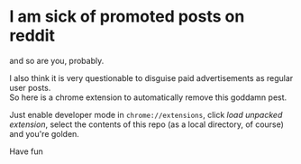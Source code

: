 # I am sick of promoted posts on reddit
and so are you, probably.  

I also think it is very questionable to disguise paid advertisements as regular user posts.  
So here is a chrome extension to automatically remove this goddamn pest.

Just enable developer mode in `chrome://extensions`, click *load unpacked extension*, select the contents of this repo (as a local directory, of course) and you're golden.

Have fun
